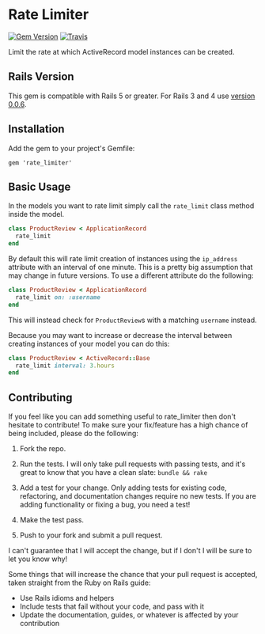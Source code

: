 # Rate Limiter

[![Gem Version](https://fury-badge.herokuapp.com/rb/rate_limiter.png)](https://badge.fury.io/rb/rate_limiter)
[![Travis](https://travis-ci.com/seaneshbaugh/rate_limiter.svg?branch=master)](https://travis-ci.org/seaneshbaugh/rate_limiter)

Limit the rate at which ActiveRecord model instances can be created.

## Rails Version

This gem is compatible with Rails 5 or greater. For Rails 3 and 4 use [version 0.0.6](https://rubygems.org/gems/rate_limiter/versions/0.0.6).

## Installation

Add the gem to your project's Gemfile:

    gem 'rate_limiter'

## Basic Usage

In the models you want to rate limit simply call the `rate_limit` class method inside the model.

```ruby
class ProductReview < ApplicationRecord
  rate_limit
end
```

By default this will rate limit creation of instances using the `ip_address` attribute with an interval of one minute. This is a pretty big assumption that may change in future versions. To use a different attribute do the following:

```ruby
class ProductReview < ApplicationRecord
  rate_limit on: :username
end
```

This will instead check for `ProductReview`s with a matching `username` instead.

Because you may want to increase or decrease the interval between creating instances of your model you can do this:

```ruby
class ProductReview < ActiveRecord::Base
  rate_limit interval: 3.hours
end
```

## Contributing

If you feel like you can add something useful to rate_limiter then don't hesitate to contribute! To make sure your fix/feature has a high chance of being included, please do the following:

1. Fork the repo.

2. Run the tests. I will only take pull requests with passing tests, and it's great to know that you have a clean slate: `bundle && rake`

3. Add a test for your change. Only adding tests for existing code, refactoring, and documentation changes require no new tests. If you are adding functionality or fixing a bug, you need a test!

4. Make the test pass.

5. Push to your fork and submit a pull request.

I can't guarantee that I will accept the change, but if I don't I will be sure to let you know why!

Some things that will increase the chance that your pull request is accepted, taken straight from the Ruby on Rails guide:

* Use Rails idioms and helpers
* Include tests that fail without your code, and pass with it
* Update the documentation, guides, or whatever is affected by your contribution
